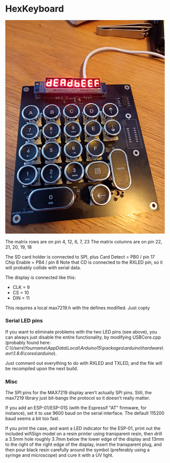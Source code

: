 # HexKeyboard

![HexKeyboard_1](Photos/HexKeyboard_1.jpg)

The matrix rows are on pin 4, 12, 6, 7, 23
The matrix columns are on pin 22, 21, 20, 19, 18

The SD card holder is connected to SPI, plus
Card Detect = PB0 / pin 17
Chip Enable = PB4 / pin 8
Note that CD is connected to the RXLED pin, so it will probably collide with serial data.

The display is connected like this:

* CLK = 9
* CS = 10
* DIN = 11

This requires a local max7219.h with the defines modified. Just copty 

### Serial LED pins
If you want to eliminate problems with the two LED pins (see above), you can always just disable the entire functionality, by modifying USBCore.cpp (probably found here: _C:\Users\Yourname\AppData\Local\Arduino15\packages\arduino\hardware\avr\1.8.6\cores\arduino_).

Just comment out everything to do with RXLED and TXLED, and the file will be recompiled upon the next build.

### Misc
The SPI pins for the MAX7219 display aren't actually SPI pins. Still, the max7219 library just bit-bangs the protocol so it doesn't really matter.

If you add an ESP-01/ESP-01S (with the Espressif "AT" firmware, for instance), set it to use 9600 baud
on the serial interface. The default 115200 baud seems a bit too fast.

If you print the case, and want a LED indicator for the ESP-01, print out the included wifiSign model on
a resin printer using transparent resin, then drill a 3.5mm hole roughly 3.7mm below the lower edge of the
display and 13mm to the right of the right edge of the display, insert the transparent plug, and then pour black resin carefully around the symbol (preferably using a syringe and microscope) and cure it with a UV
light.
